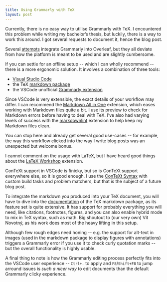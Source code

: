 ```yaml
---
title: Using Grammarly with TeX
layout: post
---
```


Currently, there is no easy way to utilise Grammarly with TeX. I encountered this problem while writing my bachelor’s thesis, but luckily, there is a way to work this around. I got several requests to document it, hence the blog post.

Several [attempts][overleaf-hacks] integrate Grammarly into Overleaf, but they all deviate from how the platform is meant to be used and are slightly cumbersome.

If you can settle for an offline setup -- which I can wholly recommend -- there is a more ergonomic solution. It involves a combination of three tools:

- [Visual Studio Code][vscode]
- the TeX [markdown package][tex-markdown]
- the VSCode unofficial [Grammarly extension][vscode-grammarly]

Since VSCode is very extensible, the exact details of your workflow may differ. I can recommend the [Markdown All in One][vscode-markdown] extension, which eases working with Markdown files quite a bit. I use its preview to check for Markdown errors before having to deal with TeX. I’ve also had varying levels of success with the [markdownlint][vscode-markdown-lint] extension to help keep my Markdown files clean.

You can stop here and already get several good use-cases -- for example, the way this workflow clicked into the way I write blog posts was an unexpected but welcome bonus.

I cannot comment on the usage with LaTeX, but I have heard good things about the [LaTeX Workshop][vscode-latex] extension.

ConTeXt support in VSCode is finicky, but so is ConTeXt support everywhere else, so it is good enough. I use the [ConTeXt Syntax][vscode-context] with custom build tasks and problem matchers, but that is the subject of a future blog post.

To integrate the markdown you produced into your TeX document, you will have to dive into the [documentation][tex-markdown-docs] of the TeX markdown package, as its feature set is quite extensive. It has support for probably everything you will need, like citations, footnotes, figures, and you can also enable hybrid mode to mix in TeX syntax, such as math. Big shoutout to (our very own) Vít Novotný, as his work does most of the heavy lifting in this setup.

Although few rough edges need honing -- e.g. the support for alt-text in images (used in the markdown package to display figures with annotations) triggers a Grammarly error if you use it to check curly quotation marks -- but the overall functionality is highly usable.

A final thing to note is how the Grammarly editing process perfectly fits into the VSCode user experience -- `Ctrl+.` to apply and `F8`/`Shift+F8` to jump arround issues is _such a nicer way_ to edit documents than the default Grammarly clicky experience.

[vscode]: https://code.visualstudio.com/
[overleaf-hacks]: https://tex.stackexchange.com/questions/333947/integrating-grammarly-with-online-latex-editors-such-as-overleaf
[tex-markdown]: https://github.com/Witiko/markdown/
[vscode-grammarly]: https://marketplace.visualstudio.com/items?itemName=znck.grammarly
[latex-workshop]: https://marketplace.visualstudio.com/items?itemName=James-Yu.latex-workshop
[vscode-markdown]: https://marketplace.visualstudio.com/items?itemName=yzhang.markdown-all-in-one
[vscode-markdown-lint]: https://thisdavej.com/build-an-amazing-markdown-editor-using-visual-studio-code-and-pandoc/
[vscode-latex]: https://marketplace.visualstudio.com/items?itemName=James-Yu.latex-workshop
[vscode-context]: https://marketplace.visualstudio.com/items?itemName=JulianGmp.context-syntax
[tex-markdown-docs]: https://github.com/Witiko/markdown/#further-information
